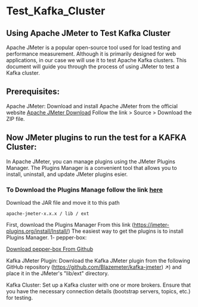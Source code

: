 # Test_Kafka_Cluster

## Using Apache JMeter to Test Kafka Cluster

Apache JMeter is a popular open-source tool used for load testing and performance measurement. Although it is primarily designed for web applications, in our case we will use it to test Apache Kafka clusters.
This document will guide you through the process of using JMeter to test a Kafka cluster.

## Prerequisites:

Apache JMeter: Download and install Apache JMeter from the official website [Apache JMeter Download](https://jmeter.apache.org/download_jmeter.cgi)
Follow the link > Source > Download the ZIP file.

## Now JMeter plugins to run the test for a KAFKA Cluster:
In Apache JMeter, you can manage plugins using the JMeter Plugins Manager. The Plugins Manager is a convenient tool that allows you to install, uninstall, and update JMeter plugins esier.
### To Download the Plugins Manage follow the link [here](https://jmeter-plugins.org/install/Install/) 
Download the JAR file and move it to this path 
```
apache-jmeter-x.x.x / lib / ext
```
First, download the Plugins Manager  From this link (https://jmeter-plugins.org/install/Install/)
The easiest way to get the plugins is to install Plugins Manager. 
1- pepper-box:

[Download pepper-box From Github ](https://github.com/GSLabDev/pepper-box)

Kafka JMeter Plugin: Download the Kafka JMeter plugin from the following GitHub repository (https://github.com/Blazemeter/kafka-jmeter) ↗) and place it in the JMeter's "lib/ext" directory.

Kafka Cluster: Set up a Kafka cluster with one or more brokers. Ensure that you have the necessary connection details (bootstrap servers, topics, etc.) for testing.
